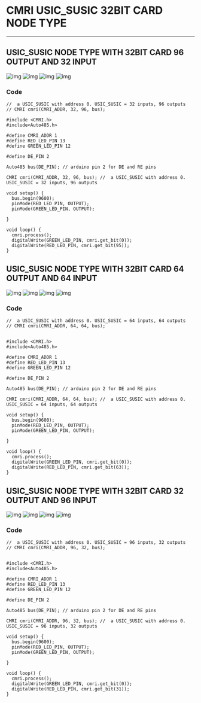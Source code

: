 # CMRI USIC_SUSIC 32BIT CARD NODE TYPE 

---- 

## USIC_SUSIC NODE TYPE WITH 32BIT CARD 96 OUTPUT AND 32 INPUT 


![img](https://github.com/adarshkumarsingh83/jmri-cmri/blob/main/APPLICATIONS/cmri-usic-susic-32bit-card/1-32input-96output.png)
![img](https://github.com/adarshkumarsingh83/jmri-cmri/blob/main/APPLICATIONS/cmri-usic-susic-32bit-card/node-32input-96output.png)
![img](https://github.com/adarshkumarsingh83/jmri-cmri/blob/main/APPLICATIONS/cmri-usic-susic-32bit-card/led-32input-96out.png)
![img](https://github.com/adarshkumarsingh83/jmri-cmri/blob/main/APPLICATIONS/cmri-usic-susic-32bit-card/sensor-32input-96out.png)

### Code 

```
//  a USIC_SUSIC with address 0. USIC_SUSIC = 32 inputs, 96 outputs
// CMRI cmri(CMRI_ADDR, 32, 96, bus); 

#include <CMRI.h>
#include<Auto485.h>

#define CMRI_ADDR 1
#define RED_LED_PIN 13
#define GREEN_LED_PIN 12

#define DE_PIN 2

Auto485 bus(DE_PIN); // arduino pin 2 for DE and RE pins

CMRI cmri(CMRI_ADDR, 32, 96, bus); //  a USIC_SUSIC with address 0. USIC_SUSIC = 32 inputs, 96 outputs

void setup() {
  bus.begin(9600);
  pinMode(RED_LED_PIN, OUTPUT);
  pinMode(GREEN_LED_PIN, OUTPUT);

}

void loop() {
  cmri.process();
  digitalWrite(GREEN_LED_PIN, cmri.get_bit(0));
  digitalWrite(RED_LED_PIN, cmri.get_bit(95));
}
```

## USIC_SUSIC NODE TYPE WITH 32BIT CARD 64 OUTPUT AND 64 INPUT 

![img](https://github.com/adarshkumarsingh83/jmri-cmri/blob/main/APPLICATIONS/cmri-usic-susic-32bit-card/2-64input-64-output.png)
![img](https://github.com/adarshkumarsingh83/jmri-cmri/blob/main/APPLICATIONS/cmri-usic-susic-32bit-card/node-64input-64output.png)
![img](https://github.com/adarshkumarsingh83/jmri-cmri/blob/main/APPLICATIONS/cmri-usic-susic-32bit-card/led-64input-64out.png)
![img](https://github.com/adarshkumarsingh83/jmri-cmri/blob/main/APPLICATIONS/cmri-usic-susic-32bit-card/sensor-64input-64out.png)

### Code 

```
//  a USIC_SUSIC with address 0. USIC_SUSIC = 64 inputs, 64 outputs
// CMRI cmri(CMRI_ADDR, 64, 64, bus); 


#include <CMRI.h>
#include<Auto485.h>

#define CMRI_ADDR 1
#define RED_LED_PIN 13
#define GREEN_LED_PIN 12

#define DE_PIN 2

Auto485 bus(DE_PIN); // arduino pin 2 for DE and RE pins

CMRI cmri(CMRI_ADDR, 64, 64, bus); //  a USIC_SUSIC with address 0. USIC_SUSIC = 64 inputs, 64 outputs

void setup() {
  bus.begin(9600);
  pinMode(RED_LED_PIN, OUTPUT);
  pinMode(GREEN_LED_PIN, OUTPUT);

}

void loop() {
  cmri.process();
  digitalWrite(GREEN_LED_PIN, cmri.get_bit(0));
  digitalWrite(RED_LED_PIN, cmri.get_bit(63));
}
```

## USIC_SUSIC NODE TYPE WITH 32BIT CARD 32 OUTPUT AND 96 INPUT 

![img](https://github.com/adarshkumarsingh83/jmri-cmri/blob/main/APPLICATIONS/cmri-usic-susic-32bit-card/3-96input-32-output.png)
![img](https://github.com/adarshkumarsingh83/jmri-cmri/blob/main/APPLICATIONS/cmri-usic-susic-32bit-card/node-96input-32output.png)
![img](https://github.com/adarshkumarsingh83/jmri-cmri/blob/main/APPLICATIONS/cmri-usic-susic-32bit-card/led-96input-32-output.png)
![img](https://github.com/adarshkumarsingh83/jmri-cmri/blob/main/APPLICATIONS/cmri-usic-susic-32bit-card/sensor-96input-32-output.png)


### Code 

```
//  a USIC_SUSIC with address 0. USIC_SUSIC = 96 inputs, 32 outputs
// CMRI cmri(CMRI_ADDR, 96, 32, bus); 


#include <CMRI.h>
#include<Auto485.h>

#define CMRI_ADDR 1
#define RED_LED_PIN 13
#define GREEN_LED_PIN 12

#define DE_PIN 2

Auto485 bus(DE_PIN); // arduino pin 2 for DE and RE pins

CMRI cmri(CMRI_ADDR, 96, 32, bus); //  a USIC_SUSIC with address 0. USIC_SUSIC = 96 inputs, 32 outputs

void setup() {
  bus.begin(9600);
  pinMode(RED_LED_PIN, OUTPUT);
  pinMode(GREEN_LED_PIN, OUTPUT);

}

void loop() {
  cmri.process();
  digitalWrite(GREEN_LED_PIN, cmri.get_bit(0));
  digitalWrite(RED_LED_PIN, cmri.get_bit(31));
}
```